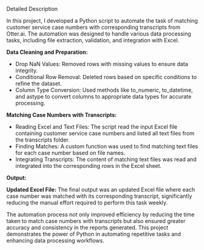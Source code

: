 Detailed Description

In this project, I developed a Python script to automate the task of matching customer service case numbers with corresponding transcripts from Otter.ai. The automation was designed to handle various data processing tasks, including file extraction, validation, and integration with Excel.

**Data Cleaning and Preparation:**

- Drop NaN Values: Removed rows with missing values to ensure data integrity.
- Conditional Row Removal: Deleted rows based on specific conditions to refine the dataset.
- Column Type Conversion: Used methods like to_numeric, to_datetime, and astype to convert columns to appropriate data types for accurate processing.

**Matching Case Numbers with Transcripts:**

- Reading Excel and Text Files: The script read the input Excel file containing customer service case numbers and listed all text files from the transcripts folder.
- Finding Matches: A custom function was used to find matching text files for each case number based on file names.
- Integrating Transcripts: The content of matching text files was read and integrated into the corresponding rows in the Excel sheet.

**Output:**

**Updated Excel File:** The final output was an updated Excel file where each case number was matched with its corresponding transcript, significantly reducing the manual effort required to perform this task weekly.

The automation process not only improved efficiency by reducing the time taken to match case numbers with transcripts but also ensured greater accuracy and consistency in the reports generated. This project demonstrates the power of Python in automating repetitive tasks and enhancing data processing workflows.
